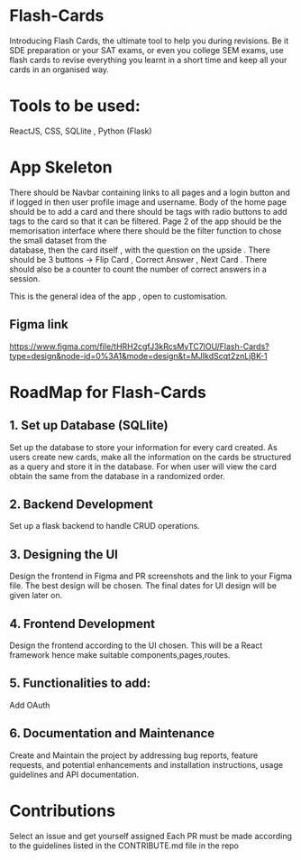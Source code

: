 # Flash-Cards

Introducing Flash Cards, the ultimate tool to help you during revisions. Be it SDE preparation or your SAT exams, or even you college SEM exams, use flash cards to revise everything you learnt in a short time and keep all your cards in an organised way. 

# Tools to be used: 
ReactJS, CSS, SQLlite , Python (Flask)

# App Skeleton
  There should be Navbar containing links to all pages and a login button and if logged in then user profile image and username.
  Body of the home page should be to add a card and there should be tags with radio buttons to add tags to the card so that it can be filtered.
  Page 2 of the app should be the memorisation interface where there should be the filter function to chose the small dataset from the     
  database, then the card itself , with the question on the upside . There should be 3 buttons -> Flip Card , Correct Answer , Next Card . 
  There should also be a counter to count the number of correct answers in a session. 

  This is the general idea of the app , open to customisation. 

  ## Figma link

  https://www.figma.com/file/tHRH2cgfJ3kRcsMyTC7lOU/Flash-Cards?type=design&node-id=0%3A1&mode=design&t=MJIkdScqt2znLjBK-1

# RoadMap for Flash-Cards

## 1. Set up Database (SQLlite)
   Set up the database to store your information for every card created.
   As users create new cards, make all the information on the cards be structured as a query and store it in the database.
   For when user will view the card obtain the same from the database in a randomized order.
    
## 2. Backend Development
   Set up a flask backend to handle CRUD operations.

## 3. Designing the UI 
   Design the frontend in Figma and PR screenshots and the link to your Figma file. The best design will be chosen. The final dates for UI design will be given later on.

## 4. Frontend Development
   Design the frontend according to the UI chosen. This will be a React framework hence make suitable components,pages,routes.

## 5. Functionalities to add:
   Add OAuth 

## 6. Documentation and Maintenance
   Create and Maintain the project by addressing bug reports, feature requests, and potential enhancements and installation instructions,         usage guidelines and API documentation.


# Contributions
Select an issue and get yourself assigned
Each PR must be made according to the guidelines listed in the CONTRIBUTE.md file in the repo
